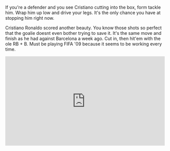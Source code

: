 If you're a defender and you see Cristiano cutting into the box, form tackle him. Wrap him up low and drive your legs. It's the only chance you have at stopping him right now.

Cristiano Ronaldo scored another beauty. You know those shots so perfect that the goalie doesnt even bother trying to save it. It's the same move and finish as he had against Barcelona a week ago. Cut in, then hit'em with the ole RB + B. Must be playing FIFA '09 because it seems to be working every time. 

<div style="width: 100%; height: 0px; position: relative; padding-bottom: 56.227%;"><iframe src="https://streamable.com/s/tkl6o/sbexqo" frameborder="0" width="100%" height="100%" allowfullscreen style="width: 100%; height: 100%; position: absolute;"></iframe></div>
